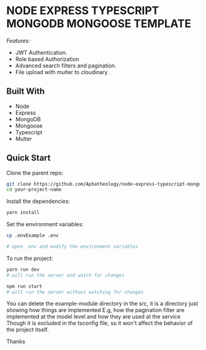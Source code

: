 # NODE EXPRESS TYPESCRIPT MONGODB MONGOOSE TEMPLATE
*Features:*
- JWT Authentication.
- Role based Authorization
- Advanced search filters and pagination.
- File upload with multer to cloudinary .

## Built With
- Node
- Express
- MongoDB
- Mongoose
- Typescript
- Multer

## Quick Start

Clone the parent repo:

```bash
git clone https://github.com/Aphatheology/node-express-typescript-mongodb-mongoose.git your-project-name
cd your-project-name
```

Install the dependencies:

```bash
yarn install
```

Set the environment variables:

```bash
cp .envExample .env

# open .env and modify the environment variables 
```

To run the project:

```bash
yarn run dev
# will run the server and watch for changes

npm run start
# will run the server without watching for changes
```

You can delete the example-module directory in the src, it is a directory just showing how things are implemented
E.g, how the pagination filter are implemented at the model level and how they are used at the service
Though it is excluded in the tsconfig file, so it won't affect the behavior of the project itself.

Thanks